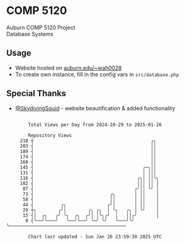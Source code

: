 # COMP 5120
Auburn COMP 5120 Project  
Database Systems

## Usage
- Website hosted on [auburn.edu/~wah0028](https://webhome.auburn.edu/~wah0028/)
- To create own instance, fill in the config vars in `src/database.php`

## Special Thanks
- [@SkydivingSquid](https://github.com/SkydivingSquid) - website beautification & added functionality

```

        Total Views per Day from 2024-10-29 to 2025-01-26

        Repository Views
     218 ┼                                           ╭╮
     203 ┤                                           ││
     189 ┤                                           ││
     174 ┤                                           ││
     160 ┤                                           ││
     145 ┤                                        ╭─╮││
     131 ┤                                        │ │││
     116 ┤                                      ╭╮│ ││╰╮
     102 ┤                                      │││ ││ │
      87 ┤                                     ╭╯││ ╰╯ │
      73 ┤                            ╭╮       │ ││    │
      58 ┤                            ││       │ ││    │
      44 ┤          ╭╮               ╭╯│       │ ││    │
      29 ┼╮        ╭╯│        ╭╮ ╭╮  │ ╰╮   ╭╮ │ ╰╯    │
      15 ┤│  ╭╮   ╭╯ ╰╮  ╭╮  ╭╯│ │╰╮╭╯  │   ││╭╯       │
       0 ┤╰──╯╰───╯   ╰──╯╰──╯ ╰─╯ ╰╯   ╰───╯╰╯        ╰───────────────────────────────────────────

        Chart last updated - Sun Jan 26 23:59:30 2025 UTC
        
```
